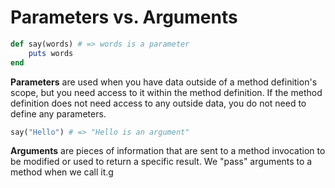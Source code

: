 # Parameters vs. Arguments

```ruby
def say(words) # => words is a parameter
	puts words
end
```

**Parameters** are used when you have data outside of a method definition's scope, but you need access to it within the method definition. If the method definition does not need access to any outside data, you do not need to define any parameters.

```ruby
say("Hello") # => "Hello is an argument"
```

**Arguments** are pieces of information that are sent to a method invocation to be modified or used to return a specific result. We "pass" arguments to a method when we call it.g